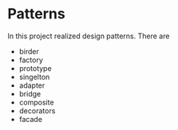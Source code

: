 # Patterns

In this project realized design patterns. 
There are <br>
<ul>
  <li>birder</li>
  <li>factory</li>
  <li>prototype</li>
  <li>singelton</li>
  <li>adapter</li>
  <li>bridge</li>
  <li>composite</li>
  <li>decorators</li>
  <li>facade</li>
</ul>

